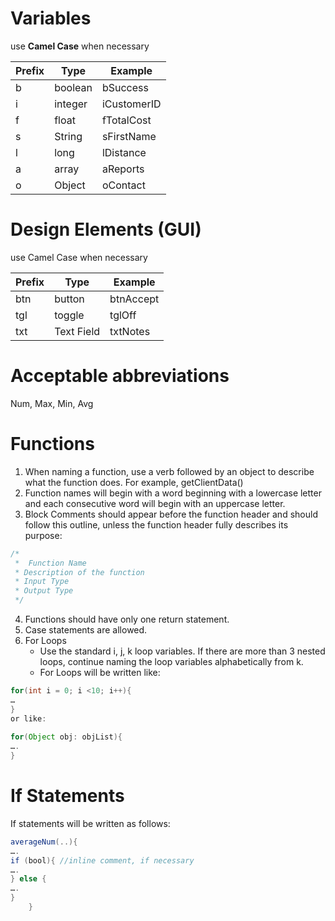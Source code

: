 # Variables 
use **Camel Case** when necessary

| Prefix | Type    | Example     |
|--------|---------|-------------|
| b      | boolean | bSuccess    |
| i      | integer | iCustomerID |
| f      | float   | fTotalCost  |
| s      | String  | sFirstName  |
| l      | long    | lDistance   |
| a      | array   | aReports    |
| o      | Object  | oContact    |

# Design Elements (GUI) 
use Camel Case when necessary

| Prefix | Type       | Example     |
|--------|------------|-----------|
| btn    | button     | btnAccept   |
| tgl    | toggle     | tglOff      |
| txt    | Text Field | txtNotes    |


# Acceptable abbreviations 
Num, Max, Min, Avg
# Functions
1. When naming a function, use a verb followed by an object to describe what the function does. For example, getClientData()
2. Function names will begin with a word beginning with a lowercase letter and each consecutive word will begin with an uppercase letter. 
3. Block Comments should appear before the function header and should follow this outline, unless the function header fully describes its purpose:

``` java
/*
 *  Function Name
 * Description of the function
 * Input Type
 * Output Type
 */
 ```
4. Functions should have only one return statement.
5. Case statements are allowed. 
6. For Loops
    * Use the standard i, j, k loop variables. If there are more than 3 nested loops, continue naming the loop variables alphabetically from k. 
    * For Loops will be written like: 
``` java
for(int i = 0; i <10; i++){
…
}
or like:
	
for(Object obj: objList){
….
}

```


# If Statements
If statements will be written as follows: 
``` java
averageNum(..){
….
if (bool){ //inline comment, if necessary
….
} else {
….
}
	}

```
